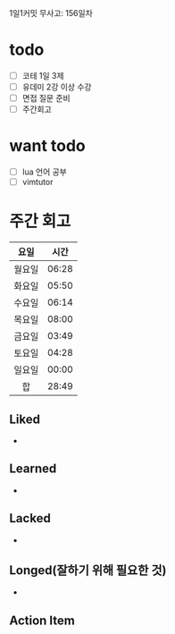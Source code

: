 1일1커밋 무사고: 156일차

# todo

- [ ] 코테 1일 3제
- [ ] 유데미 2강 이상 수강
- [ ] 면접 질문 준비
- [ ] 주간회고

# want todo

- [ ] lua 언어 공부
- [ ] vimtutor

# 주간 회고

|  요일  | 시간  |
| :----: | ----- |
| 월요일 | 06:28 |
| 화요일 | 05:50 |
| 수요일 | 06:14 |
| 목요일 | 08:00 |
| 금요일 | 03:49 |
| 토요일 | 04:28 |
| 일요일 | 00:00 |
|   합   | 28:49 |


## Liked

-

## Learned

-

## Lacked

-

## Longed(잘하기 위해 필요한 것)

-

## Action Item

